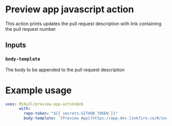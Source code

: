 # Preview app javascript action

This action prints updates the pull request description with link containing the pull request number

## Inputs

### `body-template`

The body to be appended to the pull request description

# Example usage

```yml
uses: Mi6u3l/preview-app-action@v6
      with:
        repo-token: "${{ secrets.GITHUB_TOKEN }}"
        body-template: '[Preview App](https://app.dev.linkfire.co/#/index.html:pull-%pr_number%)'
```
